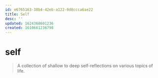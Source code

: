 ```yaml
---
id: e6765163-38b4-42eb-a122-0d8ccca6ae22
title: Self
desc: ''
updated: 1624368601236
created: 1610661236798
---
```


# self
> A collection of shallow to deep self-reflections on various topics of life.

